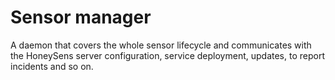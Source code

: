 # Sensor manager

A daemon that covers the whole sensor lifecycle and communicates with the HoneySens server configuration,
service deployment, updates, to report incidents and so on.
